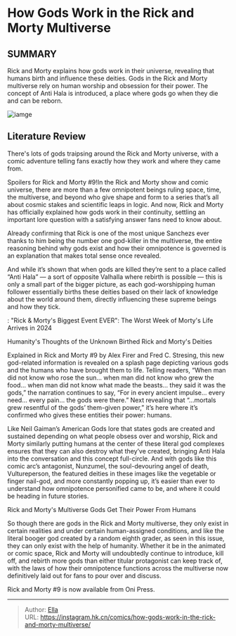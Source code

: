 # How Gods Work in the Rick and Morty Multiverse


## SUMMARY 



  Rick and Morty explains how gods work in their universe, revealing that humans birth and influence these deities.   Gods in the Rick and Morty multiverse rely on human worship and obsession for their power.   The concept of Anti Hala is introduced, a place where gods go when they die and can be reborn.  

![iamge](https://static1.srcdn.com/wordpress/wp-content/uploads/2023/11/rick-and-morty-zeus.jpg)

## Literature Review

There&#39;s lots of gods traipsing around the Rick and Morty universe, with a comic adventure telling fans exactly how they work and where they came from.




Spoilers for Rick and Morty #9!In the Rick and Morty show and comic universe, there are more than a few omnipotent beings ruling space, time, the multiverse, and beyond who give shape and form to a series that’s all about cosmic stakes and scientific leaps in logic. And now, Rick and Morty has officially explained how gods work in their continuity, settling an important lore question with a satisfying answer fans need to know about.




Already confirming that Rick is one of the most unique Sanchezs ever thanks to him being the number one god-killer in the multiverse, the entire reasoning behind why gods exist and how their omnipotence is governed is an explanation that makes total sense once revealed.

          

And while it’s shown that when gods are killed they’re sent to a place called “Anti Hala” — a sort of opposite Valhalla where rebirth is possible — this is only a small part of the bigger picture, as each god-worshipping human follower essentially births these deities based on their lack of knowledge about the world around them, directly influencing these supreme beings and how they tick.

 : &#34;Rick &amp; Morty&#39;s Biggest Event EVER&#34;: The Worst Week of Morty&#39;s Life Arrives in 2024





 Humanity&#39;s Thoughts of the Unknown Birthed Rick and Morty&#39;s Deities 
          

Explained in Rick and Morty #9 by Alex Firer and Fred C. Stresing, this new god-related information is revealed on a splash page depicting various gods and the humans who have brought them to life. Telling readers, “When man did not know who rose the sun… when man did not know who grew the food… when man did not know what made the beasts… they said it was the gods,” the narration continues to say, “For in every ancient impulse… every need… every pain… the gods were there.” Next revealing that “…mortals grew resentful of the gods’ them-given power,” it’s here where it’s confirmed who gives these entities their power: humans.

Like Neil Gaiman’s American Gods lore that states gods are created and sustained depending on what people obsess over and worship, Rick and Morty similarly putting humans at the center of these literal god complexes ensures that they can also destroy what they’ve created, bringing Anti Hala into the conversation and this concept full-circle. And with gods like this comic arc’s antagonist, Nunzumel, the soul-devouring angel of death, Vultureperson, the featured deities in these images like the vegetable or finger nail-god, and more constantly popping up, it’s easier than ever to understand how omnipotence personified came to be, and where it could be heading in future stories.






 Rick and Morty&#39;s Multiverse Gods Get Their Power From Humans 
          

So though there are gods in the Rick and Morty multiverse, they only exist in certain realities and under certain human-assigned conditions, and like the literal booger god created by a random eighth grader, as seen in this issue, they can only exist with the help of humanity. Whether it be in the animated or comic space, Rick and Morty will undoubtedly continue to introduce, kill off, and rebirth more gods than either titular protagonist can keep track of, with the laws of how their omnipotence functions across the multiverse now definitively laid out for fans to pour over and discuss.



Rick and Morty #9 is now available from Oni Press.








---

> Author: [Ella](https://instagram.hk.cn/)  
> URL: https://instagram.hk.cn/comics/how-gods-work-in-the-rick-and-morty-multiverse/  

